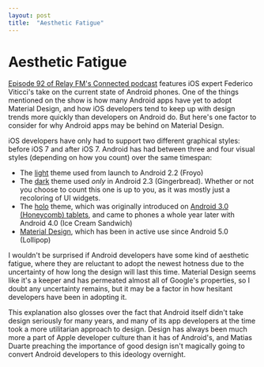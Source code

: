 ```yaml
---
layout: post
title:  "Aesthetic Fatigue"
---
```


# Aesthetic Fatigue

[Episode 92 of Relay FM's Connected podcast][e92] features iOS expert Federico Viticci's take on the current state of Android phones. One of the things mentioned on the show is how many Android apps have yet to adopt Material Design, and how iOS developers tend to keep up with design trends more quickly than developers on Android do. But here's one factor to consider for why Android apps may be behind on Material Design.

iOS developers have only had to support two different graphical styles: before iOS 7 and after iOS 7. Android has had between three and four visual styles (depending on how you count) over the same timespan:

* The [light][old] theme used from launch to Android 2.2 (Froyo)
* The [dark][old2] theme used *only* in Android 2.3 (Gingerbread). Whether or not you choose to count this one is up to you, as it was mostly just a recoloring of UI widgets.
* The [holo][holo] theme, which was originally introduced on [Android 3.0 (Honeycomb) tablets][holot], and came to phones a whole year later with Android 4.0 (Ice Cream Sandwich)
* [Material Design][mat], which has been in active use since Android 5.0 (Lollipop)

I wouldn't be surprised if Android developers have some kind of aesthetic fatigue, where they are reluctant to adopt the newest hotness due to the uncertainty of how long the design will last this time. Material Design seems like it's a keeper and has permeated almost all of Google's properties, so I doubt any uncertainty remains, but it may be a factor in how hesitant developers have been in adopting it.

This explanation also glosses over the fact that Android itself didn't take design seriously for many years, and many of its app developers at the time took a more utilitarian approach to design. Design has always been much more a part of Apple developer culture than it has of Android's, and Matias Duarte preaching the importance of good design isn't magically going to convert Android developers to this ideology overnight.

[e92]: https://www.relay.fm/connected/92 
[old]: https://upload.wikimedia.org/wikipedia/en/c/c9/Android_1.6_on_the_Android_SDK.png 
[old2]: https://upload.wikimedia.org/wikipedia/commons/3/3d/Android_screenshot.png
[holo]: https://upload.wikimedia.org/wikipedia/commons/e/e7/Android_4.0.png  
[holot]: https://upload.wikimedia.org/wikipedia/commons/0/0c/Android3.0.png
[mat]: https://upload.wikimedia.org/wikipedia/commons/1/1b/Android_5.0-en.png
